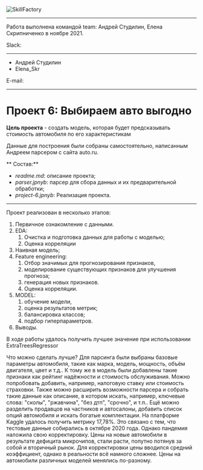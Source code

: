 ![SkillFactory](https://storage.googleapis.com/kaggle-competitions/kaggle/21387/logos/thumb76_76.png?t=2020-06-16-17-55-26)
_____________________________________
Работа выполнена командой team: Андрей Студилин, Елена Скрипниченко в ноябре 2021.

Slack: 
_________
- Андрей Студилин
- Elena_Skr 

E-mail: 
__________
# Проект 6: Выбираем авто выгодно 
**Цель проекта** - создать модель, которая будет предсказывать стоимость автомобиля по его характеристикам

Данные для построения были собраны самостоятельно, написанным Андреем парсером с сайта auto.ru.

** Состав:**
- *readme.md*: описание проекта;
- *parser.jpnyb*: парсер для сбора данных и их предварительной обработки; 
- *project-6.jpnyb*: Реализация проекта.
________

Проект реализован в несколько этапов: 

1. Первичное ознакомление с данными. 
2. EDA: 
   1. Очистка и подготовка данных для работы с моделью; 
   2. Оценка корреляции
3. Наивная модель; 
4. Feature engineering: 
   1. Отбор значимых для прогнозирования признаков,
   2. моделирование существующих признаков для улучшения прогноза;
   3. генерация новых признаков. 
   4. Оценка корреляции.
5. MODEL:  
   1. обучение модели,  
   2. оценка результатов метрик;
   3. балансировка классов;
   4. подбор гиперпараметров.
6. Выводы.  

В ходе работы удалось получить лучшее значение при использовании ExtraTreesRegressor

Что можно сделать лучше? Для парсинга были выбраны базовые параметры автомобиля, такие как марка, модель, мощность, объём двигателя, цвет и т.д.. К тому же в модель были добавлены такие признаки как рейтинг надёжности и стоимость обслуживания. Можно попробовать добавить, например, налоговую ставку или стоимость страховки.
Также можно расширить возможности парсера и собрать такие данные как описание, в котором искать, например, ключевые слова: "сколы", "ржавчина", "без дтп", "срочно", и т.п.. Ещё можно разделить продавцов на частников и автосалоны, добавить список опций автомобиля и искать богатые комплектации.
На платформе Kaggle удалось получить метрику 17,78%. Это связано с тем, что тестовые данные собирались в октябре 2020 года. Однако пандемия наложила свою корректировку. Цены на новые автомобили в результате  дефицита микрочипов, стали расти, попутно потянув за собой и вторичный рынок.
Для корректировки цены вводился средний коэффициент, однако в реальности всё намного сложнее. Цены на автомобили различных моделей менялись по-разному.   